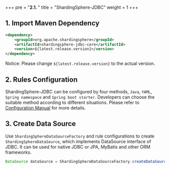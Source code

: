 +++
pre = "<b>2.1. </b>"
title = "ShardingSphere-JDBC"
weight = 1
+++

## 1. Import Maven Dependency

```xml
<dependency>
    <groupId>org.apache.shardingsphere</groupId>
    <artifactId>shardingsphere-jdbc-core</artifactId>
    <version>${latest.release.version}</version>
</dependency>
```

Notice: Please change `${latest.release.version}` to the actual version.

## 2. Rules Configuration

ShardingSphere-JDBC can be configured by four methods, `Java`, `YAML`, `Spring namespace` and `Spring boot starter`. 
Developers can choose the suitable method according to different situations. 
Please refer to [Configuration Manual](/en/user-manual/shardingsphere-jdbc/configuration/) for more details.

## 3. Create Data Source

Use `ShardingSphereDataSourceFactory` and rule configurations to create `ShardingSphereDataSource`, which implements DataSource interface of JDBC. 
It can be used for native JDBC or JPA, MyBatis and other ORM frameworks.

```java
DataSource dataSource = ShardingSphereDataSourceFactory.createDataSource(dataSourceMap, configurations, properties);
```

